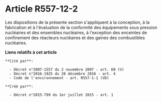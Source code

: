 # Article R557-12-2

Les dispositions de la présente section s'appliquent à la conception, à la fabrication et à l'évaluation de la conformité des
équipements sous pression nucléaires et des ensembles nucléaires, à l'exception des enceintes de confinement des réacteurs
nucléaires et des gaines des combustibles nucléaires.

**Liens relatifs à cet article**

	**Cité par**:

	  - Décret n°2007-1557 du 2 novembre 2007 - art. 60 (V)
	  - Décret n°2016-1925 du 28 décembre 2016 - art. 4
	  - Code de l'environnement - art. R557-1-1 (VD)

	**Créé par**:

	  - Décret n°2015-799 du 1er juillet 2015 - art. 1
